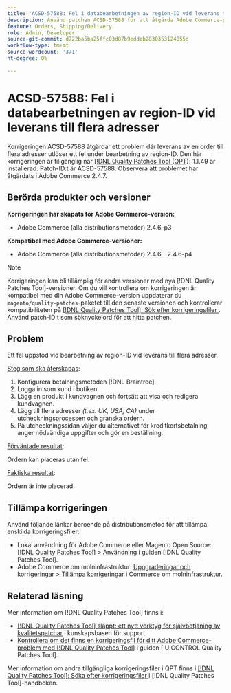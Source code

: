 ```yaml
---
title: 'ACSD-57588: Fel i databearbetningen av region-ID vid leverans till flera adresser'
description: Använd patchen ACSD-57588 för att åtgärda Adobe Commerce-problemet där leveransen av en order till flera adresser utlöser ett fel under bearbetningen av region-ID.
feature: Orders, Shipping/Delivery
role: Admin, Developer
source-git-commit: d722ba5ba25ffc03d87b9eddeb2830353124055d
workflow-type: tm+mt
source-wordcount: '371'
ht-degree: 0%

---
```


# ACSD-57588: Fel i databearbetningen av region-ID vid leverans till flera adresser

Korrigeringen ACSD-57588 åtgärdar ett problem där leverans av en order till flera adresser utlöser ett fel under bearbetning av region-ID. Den här korrigeringen är tillgänglig när [[!DNL Quality Patches Tool (QPT)]](https://experienceleague.adobe.com/en/docs/commerce-knowledge-base/kb/announcements/commerce-announcements/magento-quality-patches-released-new-tool-to-self-serve-quality-patches) 1.1.49 är installerad. Patch-ID:t är ACSD-57588. Observera att problemet har åtgärdats i Adobe Commerce 2.4.7.

## Berörda produkter och versioner

**Korrigeringen har skapats för Adobe Commerce-version:**

* Adobe Commerce (alla distributionsmetoder) 2.4.6-p3

**Kompatibel med Adobe Commerce-versioner:**

* Adobe Commerce (alla distributionsmetoder) 2.4.6 - 2.4.6-p4

>[!NOTE]
>
>Korrigeringen kan bli tillämplig för andra versioner med nya [!DNL Quality Patches Tool]-versioner. Om du vill kontrollera om korrigeringen är kompatibel med din Adobe Commerce-version uppdaterar du `magento/quality-patches`-paketet till den senaste versionen och kontrollerar kompatibiliteten på [[!DNL Quality Patches Tool]: Sök efter korrigeringsfiler ](https://experienceleague.adobe.com/tools/commerce-quality-patches/index.html). Använd patch-ID:t som söknyckelord för att hitta patchen.

## Problem

Ett fel uppstod vid bearbetning av region-ID vid leverans till flera adresser.

<u>Steg som ska återskapas</u>:

1. Konfigurera betalningsmetoden [!DNL Braintree].
1. Logga in som kund i butiken.
1. Lägg en produkt i kundvagnen och fortsätt att visa och redigera kundvagnen.
1. Lägg till flera adresser *(t.ex. UK, USA, CA)* under utcheckningsprocessen och granska ordern.
1. På utcheckningssidan väljer du alternativet för kreditkortsbetalning, anger nödvändiga uppgifter och gör en beställning.

<u>Förväntade resultat</u>:

Ordern kan placeras utan fel.

<u>Faktiska resultat</u>:

Ordern är inte placerad.

## Tillämpa korrigeringen

Använd följande länkar beroende på distributionsmetod för att tillämpa enskilda korrigeringsfiler:

* Lokal användning för Adobe Commerce eller Magento Open Source: [[!DNL Quality Patches Tool] > Användning ](https://experienceleague.adobe.com/docs/commerce-operations/tools/quality-patches-tool/usage.html) i guiden [!DNL Quality Patches Tool].
* Adobe Commerce om molninfrastruktur: [Uppgraderingar och korrigeringar > Tillämpa korrigeringar](https://experienceleague.adobe.com/docs/commerce-cloud-service/user-guide/develop/upgrade/apply-patches.html) i Commerce om molninfrastruktur.

## Relaterad läsning

Mer information om [!DNL Quality Patches Tool] finns i:

* [[!DNL Quality Patches Tool] släppt: ett nytt verktyg för självbetjäning av kvalitetspatchar](https://experienceleague.adobe.com/en/docs/commerce-knowledge-base/kb/announcements/commerce-announcements/magento-quality-patches-released-new-tool-to-self-serve-quality-patches) i kunskapsbasen för support.
* [Kontrollera om det finns en korrigeringsfil för ditt Adobe Commerce-problem med  [!DNL Quality Patches Tool]](/help/tools/quality-patches-tool/patches-available-in-qpt/check-patch-for-magento-issue-with-magento-quality-patches.md) i guiden [!UICONTROL Quality Patches Tool].


Mer information om andra tillgängliga korrigeringsfiler i QPT finns i [[!DNL Quality Patches Tool]: Söka efter korrigeringsfiler ](https://experienceleague.adobe.com/tools/commerce-quality-patches/index.html) i [!DNL Quality Patches Tool]-handboken.
